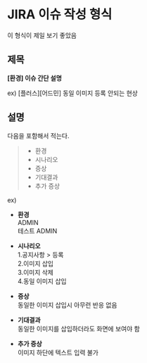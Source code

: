 # JIRA 이슈 작성 형식
이 형식이 제일 보기 좋았음

## 제목
**[환경] 이슈 간단 설명**

ex) [플러스][어드민] 동일 이미지 등록 안되는 현상

## 설명
다음을 포함해서 적는다.

> - 환경
> - 시나리오
> - 증상
> - 기대결과
> - 추가 증상

ex) 
- **환경**<br>
  ADMIN<br>
  테스트 ADMIN<br>

- **시나리오**<br>
  1.공지사항 > 등록<br>
  2.이미지 삽입<br>
  3.이미지 삭제<br>
  4.동일 이미지 삽입

- **증상**<br>
  동일한 이미지 삽입시 아무런 반응 없음

- **기대결과**<br>
  동일한 이미지를 삽입하더라도 화면에 보여야 함

- **추가 증상**<br>
  이미지 하단에 텍스트 입력 불가

